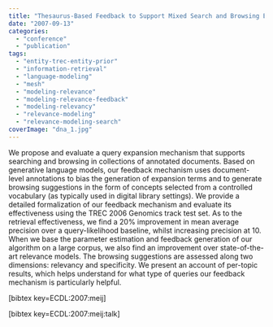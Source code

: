```yaml
---
title: "Thesaurus-Based Feedback to Support Mixed Search and Browsing Environments"
date: "2007-09-13"
categories:
  - "conference"
  - "publication"
tags:
  - "entity-trec-entity-prior"
  - "information-retrieval"
  - "language-modeling"
  - "mesh"
  - "modeling-relevance"
  - "modeling-relevance-feedback"
  - "modeling-relevancy"
  - "relevance-modeling"
  - "relevance-modeling-search"
coverImage: "dna_1.jpg"
---
```


We propose and evaluate a query expansion mechanism that supports searching and browsing in collections of annotated documents. Based on generative language models, our feedback mechanism uses document-level annotations to bias the generation of expansion terms and to generate browsing suggestions in the form of concepts selected from a controlled vocabulary (as typically used in digital library settings). We provide a detailed formalization of our feedback mechanism and evaluate its effectiveness using the TREC 2006 Genomics track test set. As to the retrieval effectiveness, we find a 20% improvement in mean average precision over a query-likelihood baseline, whilst increasing precision at 10. When we base the parameter estimation and feedback generation of our algorithm on a large corpus, we also find an improvement over state-of-the-art relevance models. The browsing suggestions are assessed along two dimensions: relevancy and specificity. We present an account of per-topic results, which helps understand for what type of queries our feedback mechanism is particularly helpful.

\[bibtex key=ECDL:2007:meij\]

\[bibtex key=ECDL:2007:meij:talk\]
